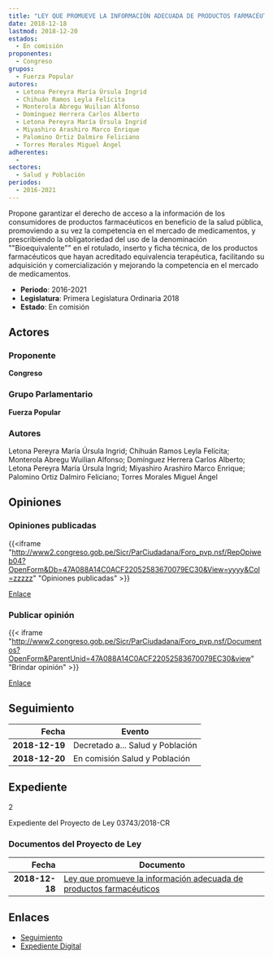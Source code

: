 ```yaml
---
title: "LEY QUE PROMUEVE LA INFORMACIÓN ADECUADA DE PRODUCTOS FARMACÉUTICOS"
date: 2018-12-18
lastmod: 2018-12-20
estados: 
  - En comisión
proponentes: 
  - Congreso
grupos: 
  - Fuerza Popular
autores: 
  - Letona Pereyra María Úrsula Ingrid
  - Chihuán Ramos Leyla Felícita
  - Monterola Abregu Wuilian Alfonso
  - Domínguez Herrera Carlos Alberto
  - Letona Pereyra María Úrsula Ingrid
  - Miyashiro Arashiro Marco Enrique
  - Palomino Ortiz Dalmiro Feliciano
  - Torres Morales Miguel Ángel
adherentes: 
  - 
sectores: 
  - Salud y Población
periodos: 
  - 2016-2021
---
```


Propone garantizar el derecho de acceso a la información de los consumidores de productos farmacéuticos en beneficio de la salud pública, promoviendo a su vez la competencia en el mercado de medicamentos, y prescribiendo la obligatoriedad del uso de la denominación ""Bioequivalente"" en el rotulado, inserto y ficha técnica, de los productos farmacéuticos que hayan acreditado equivalencia terapéutica, facilitando su adquisición y comercialización y mejorando la competencia en el mercado de medicamentos.

- **Periodo**: 2016-2021
- **Legislatura**: Primera Legislatura Ordinaria 2018
- **Estado**: En comisión

## Actores

### Proponente

**Congreso**

### Grupo Parlamentario

**Fuerza Popular**

### Autores

Letona Pereyra María Úrsula Ingrid; Chihuán Ramos Leyla Felícita; Monterola Abregu Wuilian Alfonso; Domínguez Herrera Carlos Alberto; Letona Pereyra María Úrsula Ingrid; Miyashiro Arashiro Marco Enrique; Palomino Ortiz Dalmiro Feliciano; Torres Morales Miguel Ángel


## Opiniones

### Opiniones publicadas

{{<iframe "http://www2.congreso.gob.pe/Sicr/ParCiudadana/Foro_pvp.nsf/RepOpiweb04?OpenForm&Db=47A088A14C0ACF22052583670079EC30&View=yyyy&Col=zzzzz" "Opiniones publicadas" >}}

[Enlace](http://www2.congreso.gob.pe/Sicr/ParCiudadana/Foro_pvp.nsf/RepOpiweb04?OpenForm&Db=47A088A14C0ACF22052583670079EC30&View=yyyy&Col=zzzzz)
### Publicar opinión

{{< iframe "http://www2.congreso.gob.pe/Sicr/ParCiudadana/Foro_pvp.nsf/Documentos?OpenForm&ParentUnid=47A088A14C0ACF22052583670079EC30&view" "Brindar opinión" >}}

[Enlace](http://www2.congreso.gob.pe/Sicr/ParCiudadana/Foro_pvp.nsf/Documentos?OpenForm&ParentUnid=47A088A14C0ACF22052583670079EC30&view)

## Seguimiento

| Fecha | Evento |
|------:|--------|
| **2018-12-19** | Decretado a... Salud y Población|
| **2018-12-20** | En comisión Salud y Población|


## Expediente

2

Expediente del Proyecto de Ley 03743/2018-CR


### Documentos del Proyecto de Ley

| Fecha | Documento |
|------:|--------|
| **2018-12-18** | [Ley que promueve la información adecuada de productos farmacéuticos](http://www.leyes.congreso.gob.pe/Documentos/2016_2021/Proyectos_de_Ley_y_de_Resoluciones_Legislativas/PL0374320181218.pdf) |

## Enlaces 

- [Seguimiento](http://www2.congreso.gob.pehttp://www2.congreso.gob.pe/Sicr/TraDocEstProc/CLProLey2016.nsf/f7fff46988ca05b1052578e100829cc7/44f421f61d8d4f2e05258367006f7244?OpenDocument)
- [Expediente Digital](http://www2.congreso.gob.pehttp://www2.congreso.gob.pe/Sicr/TraDocEstProc/CLProLey2016.nsf/f7fff46988ca05b1052578e100829cc7/44f421f61d8d4f2e05258367006f7244?OpenDocument&Click=05257FB7005EB655.eb71d0cf91d8294e05256cdf006b5706/$Body/0.1C6C)
